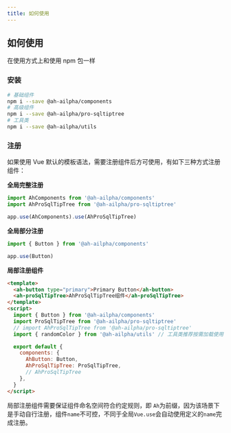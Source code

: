 ```yaml
---
title: 如何使用
---
```


## 如何使用

在使用方式上和使用 npm 包一样

### 安装

```bash
# 基础组件
npm i --save @ah-ailpha/components
# 高级组件
npm i --save @ah-ailpha/pro-sqltiptree
# 工具类
npm i --save @ah-ailpha/utils
```

### 注册

如果使用 Vue 默认的模板语法，需要注册组件后方可使用，有如下三种方式注册组件：

**全局完整注册**

```js
import AhComponents from '@ah-ailpha/components'
import AhProSqlTipTree from '@ah-ailpha/pro-sqltiptree'

app.use(AhComponents).use(AhProSqlTipTree)
```

**全局部分注册**

```js
import { Button } from '@ah-ailpha/components'

app.use(Button)
```

**局部注册组件**

```html
<template>
  <ah-button type="primary">Primary Button</ah-button>
  <ah-proSqlTipTree>AhProSqlTipTree组件</ah-proSqlTipTree>
</template>
<script>
  import { Button } from '@ah-ailpha/components'
  import ProSqlTipTree from '@ah-ailpha/pro-sqltiptree'
  // import AhProSqlTipTree from '@ah-ailpha/pro-sqltiptree'
  import { randomColor } from '@ah-ailpha/utils' // 工具类推荐按需加载使用

  export default {
    components: {
      AhButton: Button,
      AhProSqlTipTree: ProSqlTipTree,
      // AhProSqlTipTree
    },
  }
</script>
```

局部注册组件需要保证组件命名空间符合约定规则，即 `Ah`为前缀，因为该场景下是手动自行注册，组件`name`不可控，不同于全局`Vue.use`会自动使用定义的`name`完成注册。
